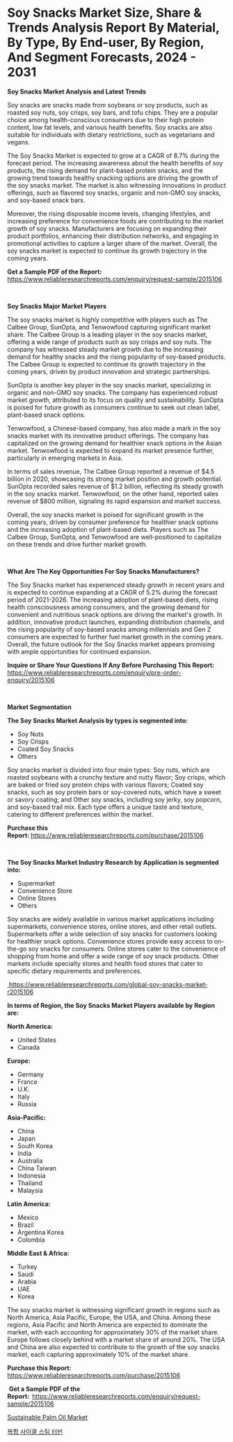 <p><h1>Soy Snacks Market Size, Share & Trends Analysis Report By Material, By Type, By End-user, By Region, And Segment Forecasts, 2024 - 2031</h1></p><p><strong>Soy Snacks Market Analysis and Latest Trends</strong></p>
<p><p>Soy snacks are snacks made from soybeans or soy products, such as roasted soy nuts, soy crisps, soy bars, and tofu chips. They are a popular choice among health-conscious consumers due to their high protein content, low fat levels, and various health benefits. Soy snacks are also suitable for individuals with dietary restrictions, such as vegetarians and vegans.</p><p>The Soy Snacks Market is expected to grow at a CAGR of 8.7% during the forecast period. The increasing awareness about the health benefits of soy products, the rising demand for plant-based protein snacks, and the growing trend towards healthy snacking options are driving the growth of the soy snacks market. The market is also witnessing innovations in product offerings, such as flavored soy snacks, organic and non-GMO soy snacks, and soy-based snack bars.</p><p>Moreover, the rising disposable income levels, changing lifestyles, and increasing preference for convenience foods are contributing to the market growth of soy snacks. Manufacturers are focusing on expanding their product portfolios, enhancing their distribution networks, and engaging in promotional activities to capture a larger share of the market. Overall, the soy snacks market is expected to continue its growth trajectory in the coming years.</p></p>
<p><strong>Get a Sample PDF of the Report:&nbsp;</strong> <a href="https://www.reliableresearchreports.com/enquiry/request-sample/2015106">https://www.reliableresearchreports.com/enquiry/request-sample/2015106</a></p>
<p>&nbsp;</p>
<p><strong>Soy Snacks Major Market Players</strong></p>
<p><p>The soy snacks market is highly competitive with players such as The Calbee Group, SunOpta, and Tenwowfood capturing significant market share. The Calbee Group is a leading player in the soy snacks market, offering a wide range of products such as soy crisps and soy nuts. The company has witnessed steady market growth due to the increasing demand for healthy snacks and the rising popularity of soy-based products. The Calbee Group is expected to continue its growth trajectory in the coming years, driven by product innovation and strategic partnerships.</p><p>SunOpta is another key player in the soy snacks market, specializing in organic and non-GMO soy snacks. The company has experienced robust market growth, attributed to its focus on quality and sustainability. SunOpta is poised for future growth as consumers continue to seek out clean label, plant-based snack options.</p><p>Tenwowfood, a Chinese-based company, has also made a mark in the soy snacks market with its innovative product offerings. The company has capitalized on the growing demand for healthier snack options in the Asian market. Tenwowfood is expected to expand its market presence further, particularly in emerging markets in Asia.</p><p>In terms of sales revenue, The Calbee Group reported a revenue of $4.5 billion in 2020, showcasing its strong market position and growth potential. SunOpta recorded sales revenue of $1.2 billion, reflecting its steady growth in the soy snacks market. Tenwowfood, on the other hand, reported sales revenue of $800 million, signaling its rapid expansion and market success.</p><p>Overall, the soy snacks market is poised for significant growth in the coming years, driven by consumer preference for healthier snack options and the increasing adoption of plant-based diets. Players such as The Calbee Group, SunOpta, and Tenwowfood are well-positioned to capitalize on these trends and drive further market growth.</p></p>
<p>&nbsp;</p>
<p><strong>What Are The Key Opportunities For Soy Snacks Manufacturers?</strong></p>
<p><p>The Soy Snacks market has experienced steady growth in recent years and is expected to continue expanding at a CAGR of 5.2% during the forecast period of 2021-2026. The increasing adoption of plant-based diets, rising health consciousness among consumers, and the growing demand for convenient and nutritious snack options are driving the market's growth. In addition, innovative product launches, expanding distribution channels, and the rising popularity of soy-based snacks among millennials and Gen Z consumers are expected to further fuel market growth in the coming years. Overall, the future outlook for the Soy Snacks market appears promising with ample opportunities for continued expansion.</p></p>
<p><strong>Inquire or Share Your Questions If Any Before Purchasing This Report:</strong> <a href="https://www.reliableresearchreports.com/enquiry/pre-order-enquiry/2015106">https://www.reliableresearchreports.com/enquiry/pre-order-enquiry/2015106</a></p>
<p>&nbsp;</p>
<p><strong>Market Segmentation</strong></p>
<p><strong>The Soy Snacks Market Analysis by types is segmented into:</strong></p>
<p><ul><li>Soy Nuts</li><li>Soy Crisps</li><li>Coated Soy Snacks</li><li>Others</li></ul></p>
<p><p>Soy snacks market is divided into four main types: Soy nuts, which are roasted soybeans with a crunchy texture and nutty flavor; Soy crisps, which are baked or fried soy protein chips with various flavors; Coated soy snacks, such as soy protein bars or soy-covered nuts, which have a sweet or savory coating; and Other soy snacks, including soy jerky, soy popcorn, and soy-based trail mix. Each type offers a unique taste and texture, catering to different preferences within the market.</p></p>
<p><strong>Purchase this Report:&nbsp;</strong><a href="https://www.reliableresearchreports.com/purchase/2015106">https://www.reliableresearchreports.com/purchase/2015106</a></p>
<p>&nbsp;</p>
<p><strong>The Soy Snacks Market Industry Research by Application is segmented into:</strong></p>
<p><ul><li>Supermarket</li><li>Convenience Store</li><li>Online Stores</li><li>Others</li></ul></p>
<p><p>Soy snacks are widely available in various market applications including supermarkets, convenience stores, online stores, and other retail outlets. Supermarkets offer a wide selection of soy snacks for customers looking for healthier snack options. Convenience stores provide easy access to on-the-go soy snacks for consumers. Online stores cater to the convenience of shopping from home and offer a wide range of soy snack products. Other markets include specialty stores and health food stores that cater to specific dietary requirements and preferences.</p></p>
<p><a href="https://www.reliableresearchreports.com/global-soy-snacks-market-r2015106">&nbsp;https://www.reliableresearchreports.com/global-soy-snacks-market-r2015106</a></p>
<p><strong>In terms of Region, the Soy Snacks Market Players available by Region are:</strong></p>
<p>
    <p> <strong> North America: </strong>
        <ul>
            <li>United States</li>
            <li>Canada</li>
        </ul>
        </p> 
    <p> <strong> Europe: </strong>
        <ul>
            <li>Germany</li>
            <li>France</li>
            <li>U.K.</li>
            <li>Italy</li>
            <li>Russia</li>
        </ul>
        </p> 
    <p> <strong> Asia-Pacific: </strong>
        <ul>
            <li>China</li>
            <li>Japan</li>
            <li>South Korea</li>
            <li>India</li>
            <li>Australia</li>
            <li>China Taiwan</li>
            <li>Indonesia</li>
            <li>Thailand</li>
            <li>Malaysia</li>
        </ul>
        </p> 
    <p> <strong> Latin America: </strong>
        <ul>
            <li>Mexico</li>
            <li>Brazil</li>
            <li>Argentina Korea</li>
            <li>Colombia</li>
        </ul>
        </p> 
    <p> <strong> Middle East & Africa: </strong>
        <ul>
            <li>Turkey</li>
            <li>Saudi</li>
            <li>Arabia</li>
            <li>UAE</li>
            <li>Korea</li>
        </ul>
    </p>
    </p>
<p><p>The soy snacks market is witnessing significant growth in regions such as North America, Asia Pacific, Europe, the USA, and China. Among these regions, Asia Pacific and North America are expected to dominate the market, with each accounting for approximately 30% of the market share. Europe follows closely behind with a market share of around 20%. The USA and China are also expected to contribute to the growth of the soy snacks market, each capturing approximately 10% of the market share.</p></p>
<p><strong>Purchase this Report: </strong><a href="https://www.reliableresearchreports.com/purchase/2015106">https://www.reliableresearchreports.com/purchase/2015106</a></p>
<p>&nbsp;<strong>Get a Sample PDF of the Report:&nbsp;&nbsp;</strong><a href="https://www.reliableresearchreports.com/enquiry/request-sample/2015106">https://www.reliableresearchreports.com/enquiry/request-sample/2015106</a></p>
<p><strong></strong></p>
<p><p><a href="https://github.com/Whitneyboyettebo9kiw7yr13/Market-Research-Report-List-2/blob/main/sustainable-palm-oil-market.md">Sustainable Palm Oil Market</a></p><p><a href="https://medium.com/@johnsonlowe2023_38650/%EC%97%B0%EA%B2%B0-%EC%82%AC%EC%9D%B4%ED%81%B4-%EC%A6%9D%EA%B8%B0-%ED%84%B0%EB%B9%88-%EC%8B%9C%EC%9E%A5%EC%9D%80-%EC%8B%9C%EC%9E%A5-%EC%A0%90%EC%9C%A0%EC%9C%A8-%EC%8B%9C%EC%9E%A5-%ED%8A%B8%EB%A0%8C%EB%93%9C-%EA%B7%B8%EB%A6%AC%EA%B3%A0-%EC%8B%9C%EC%9E%A5-%EC%84%B1%EC%9E%A5%EC%97%90-%EA%B4%80%ED%95%9C-%EC%A0%95%EB%B3%B4%EB%A5%BC-%EC%A0%9C%EA%B3%B5%ED%95%A9%EB%8B%88%EB%8B%A4-2a83ee921daf">복합 사이클 스팀 터빈</a></p></p>